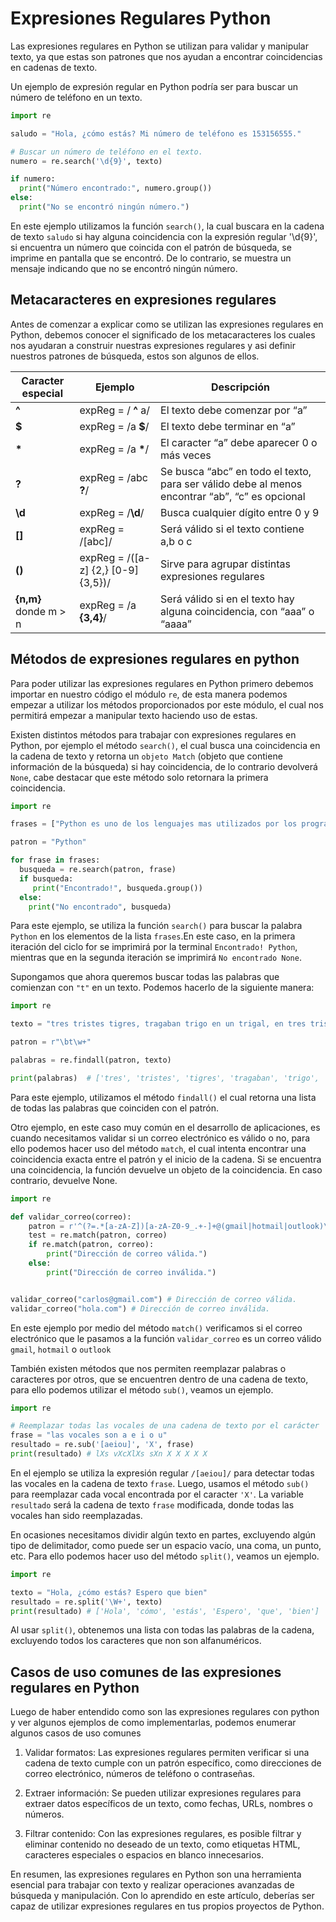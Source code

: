 # Expresiones Regulares Python

Las expresiones regulares en Python se utilizan para validar y manipular texto, ya que estas son patrones que nos ayudan a encontrar coincidencias en cadenas de texto.

Un ejemplo de expresión regular en Python podría ser para buscar un número de teléfono en un texto.

```python
import re

saludo = "Hola, ¿cómo estás? Mi número de teléfono es 153156555."

# Buscar un número de teléfono en el texto.
numero = re.search('\d{9}', texto)

if numero:
  print("Número encontrado:", numero.group())
else:
  print("No se encontró ningún número.")
```

En este ejemplo utilizamos la función `search()`, la cual buscara en la cadena de texto `saludo` si hay alguna coincidencia con la expresión regular '\d{9}', si encuentra un número que coincida con el patrón de búsqueda, se imprime en pantalla que se encontró. De lo contrario, se muestra un mensaje indicando que no se encontró ningún número.

## Metacaracteres en expresiones regulares

Antes de comenzar a explicar como se utilizan las expresiones regulares en Python, debemos conocer el significado de los metacaracteres los cuales nos ayudaran a construir nuestras expresiones regulares y asi definir nuestros patrones de búsqueda, estos son algunos de ellos.

| Caracter especial     | Ejemplo                             | Descripción                                                                                    |
| --------------------- | ----------------------------------- | ---------------------------------------------------------------------------------------------- |
| **^**                 | expReg = / **^** a/                 | El texto debe comenzar por “a”                                                                 |
| **$**                 | expReg = /a **$**/                  | El texto debe terminar en “a”                                                                  |
| **\***                | expReg = /a **\***/                 | El caracter “a” debe aparecer 0 o más veces                                                    |
| **?**                 | expReg = /abc **?**/                | Se busca “abc” en todo el texto, para ser válido debe al menos encontrar “ab”, “c” es opcional |
| **\d**                | expReg = /**\d**/                   | Busca cualquier dígito entre 0 y 9                                                             |
| **[]**                | expReg = /[abc]/                    | Será válido si el texto contiene a,b o c                                                       |
| **()**                | expReg = /([a-z] {2,} [0-9] {3,5})/ | Sirve para agrupar distintas expresiones regulares                                             |
| **{n,m}** donde m > n | expReg = /a **{3,4}**/              | Será válido si en el texto hay alguna coincidencia, con “aaa” o “aaaa”                         |

## Métodos de expresiones regulares en python

Para poder utilizar las expresiones regulares en Python primero debemos importar en nuestro código el módulo `re`, de esta manera podemos empezar a utilizar los métodos proporcionados por este módulo, el cual nos permitirá empezar a manipular texto haciendo uso de estas.

Existen distintos métodos para trabajar con expresiones regulares en Python, por ejemplo el método `search()`, el cual busca una coincidencia en la cadena de texto y retorna un `objeto Match` (objeto que contiene información de la búsqueda) si hay coincidencia, de lo contrario devolverá `None`, cabe destacar que este método solo retornara la primera coincidencia.

```python
import re

frases = ["Python es uno de los lenguajes mas utilizados por los programadores", "JavaScript es uno de los lenguajes mas utilizados por los programadores"]

patron = "Python"

for frase in frases:
  busqueda = re.search(patron, frase)
  if busqueda:
     print("Encontrado!", busqueda.group())
  else:
    print("No encontrado", busqueda)

```

Para este ejemplo, se utiliza la función `search()` para buscar la palabra `Python` en los elementos de la lista `frases`.En este caso, en la primera iteración del ciclo for se imprimirá por la terminal `Encontrado! Python`, mientras que en la segunda iteración se imprimirá `No encontrado None`.

Supongamos que ahora queremos buscar todas las palabras que comienzan con `"t"` en un texto. Podemos hacerlo de la siguiente manera:

```python
import re

texto = "tres tristes tigres, tragaban trigo en un trigal, en tres tristes trastos, tragaban trigo tres tristes tigres."

patron = r"\bt\w+"

palabras = re.findall(patron, texto)

print(palabras)  # ['tres', 'tristes', 'tigres', 'tragaban', 'trigo', 'trigal', 'tres', 'tristes', 'trastos', 'tragaban', 'trigo', 'tres', 'tristes', 'tigres']
```

Para este ejemplo, utilizamos el método `findall()` el cual retorna una lista de todas las palabras que coinciden con el patrón.

Otro ejemplo, en este caso muy común en el desarrollo de aplicaciones, es cuando necesitamos validar si un correo electrónico es válido o no, para ello podemos hacer uso del método `match`, el cual intenta encontrar una coincidencia exacta entre el patrón y el inicio de la cadena. Si se encuentra una coincidencia, la función devuelve un objeto de la coincidencia. En caso contrario, devuelve None.

```python
import re

def validar_correo(correo):
    patron = r'^(?=.*[a-zA-Z])[a-zA-Z0-9_.+-]+@(gmail|hotmail|outlook)\.(com)$'
    test = re.match(patron, correo)
    if re.match(patron, correo):
        print("Dirección de correo válida.")
    else:
        print("Dirección de correo inválida.")


validar_correo("carlos@gmail.com") # Dirección de correo válida.
validar_correo("hola.com") # Dirección de correo inválida.
```

En este ejemplo por medio del método `match()` verificamos si el correo electrónico que le pasamos a la función `validar_correo` es un correo válido `gmail`, `hotmail` o `outlook`

También existen métodos que nos permiten reemplazar palabras o caracteres por otros, que se encuentren dentro de una cadena de texto, para ello podemos utilizar el método `sub()`, veamos un ejemplo.

```python
import re

# Reemplazar todas las vocales de una cadena de texto por el carácter 'X'
frase = "las vocales son a e i o u"
resultado = re.sub('[aeiou]', 'X', frase)
print(resultado) # lXs vXcXlXs sXn X X X X X

```

En el ejemplo se utiliza la expresión regular `/[aeiou]/` para detectar todas las vocales en la cadena de texto `frase`. Luego, usamos el método `sub()` para reemplazar cada vocal encontrada por el caracter `'X'`. La variable `resultado` será la cadena de texto `frase` modificada, donde todas las vocales han sido reemplazadas.

En ocasiones necesitamos dividir algún texto en partes, excluyendo algún tipo de delimitador, como puede ser un espacio vacío, una coma, un punto, etc. Para ello podemos hacer uso del método `split()`, veamos un ejemplo.

```python
import re

texto = "Hola, ¿cómo estás? Espero que bien"
resultado = re.split('\W+', texto)
print(resultado) # ['Hola', 'cómo', 'estás', 'Espero', 'que', 'bien']
```

Al usar `split()`, obtenemos una lista con todas las palabras de la cadena, excluyendo todos los caracteres que non son alfanuméricos.

## Casos de uso comunes de las expresiones regulares en Python

Luego de haber entendido como son las expresiones regulares con python y ver algunos ejemplos de como implementarlas, podemos enumerar algunos casos de uso comunes

1. Validar formatos: Las expresiones regulares permiten verificar
   si una cadena de texto cumple con un patrón específico, como direcciones de
   correo electrónico, números de teléfono o contraseñas.

2. Extraer información: Se pueden utilizar expresiones regulares
   para extraer datos específicos de un texto, como fechas, URLs, nombres o números.

3. Filtrar contenido: Con las expresiones regulares, es posible
   filtrar y eliminar contenido no deseado de un texto, como etiquetas
   HTML, caracteres especiales o espacios en blanco innecesarios.

En resumen, las expresiones regulares en Python son una herramienta esencial para trabajar con texto y realizar operaciones avanzadas de búsqueda y manipulación. Con lo aprendido en este artículo, deberías ser capaz de utilizar expresiones regulares en tus propios proyectos de Python.
